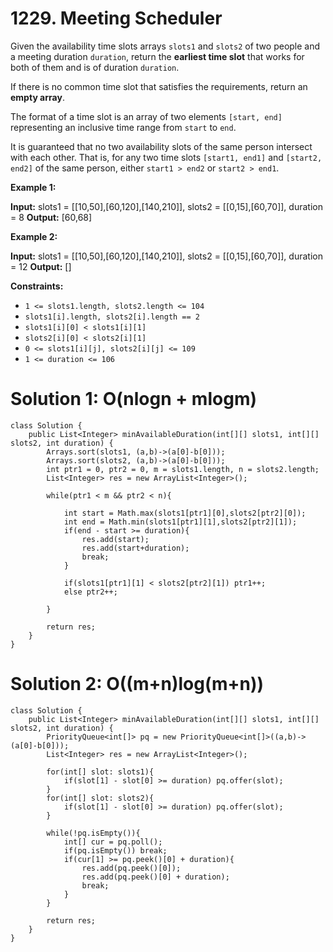 # 1229. Meeting Scheduler
Given the availability time slots arrays  `slots1`  and  `slots2`  of two people and a meeting duration  `duration`, return the  **earliest time slot**  that works for both of them and is of duration  `duration`.

If there is no common time slot that satisfies the requirements, return an  **empty array**.

The format of a time slot is an array of two elements  `[start, end]`  representing an inclusive time range from  `start`  to  `end`.

It is guaranteed that no two availability slots of the same person intersect with each other. That is, for any two time slots  `[start1, end1]`  and  `[start2, end2]`  of the same person, either  `start1 > end2`  or  `start2 > end1`.

**Example 1:**

**Input:** slots1 = [[10,50],[60,120],[140,210]], slots2 = [[0,15],[60,70]], duration = 8
**Output:** [60,68]

**Example 2:**

**Input:** slots1 = [[10,50],[60,120],[140,210]], slots2 = [[0,15],[60,70]], duration = 12
**Output:** []

**Constraints:**

-   `1 <= slots1.length, slots2.length <= 104`
-   `slots1[i].length, slots2[i].length == 2`
-   `slots1[i][0] < slots1[i][1]`
-   `slots2[i][0] < slots2[i][1]`
-   `0 <= slots1[i][j], slots2[i][j] <= 109`
-   `1 <= duration <= 106`

# Solution 1: O(nlogn + mlogm)
```
class Solution {
    public List<Integer> minAvailableDuration(int[][] slots1, int[][] slots2, int duration) {
        Arrays.sort(slots1, (a,b)->(a[0]-b[0]));
        Arrays.sort(slots2, (a,b)->(a[0]-b[0]));
        int ptr1 = 0, ptr2 = 0, m = slots1.length, n = slots2.length;
        List<Integer> res = new ArrayList<Integer>();
        
        while(ptr1 < m && ptr2 < n){
            
            int start = Math.max(slots1[ptr1][0],slots2[ptr2][0]);
            int end = Math.min(slots1[ptr1][1],slots2[ptr2][1]);
            if(end - start >= duration){
                res.add(start);
                res.add(start+duration);
                break;
            }

            if(slots1[ptr1][1] < slots2[ptr2][1]) ptr1++;
            else ptr2++;

        }
        
        return res;
    }
}
```

# Solution 2: O((m+n)log(m+n))
```
class Solution {
    public List<Integer> minAvailableDuration(int[][] slots1, int[][] slots2, int duration) {
        PriorityQueue<int[]> pq = new PriorityQueue<int[]>((a,b)->(a[0]-b[0]));
        List<Integer> res = new ArrayList<Integer>();
        
        for(int[] slot: slots1){
            if(slot[1] - slot[0] >= duration) pq.offer(slot);
        }
        for(int[] slot: slots2){
            if(slot[1] - slot[0] >= duration) pq.offer(slot);
        }
        
        while(!pq.isEmpty()){
            int[] cur = pq.poll();
            if(pq.isEmpty()) break;
            if(cur[1] >= pq.peek()[0] + duration){
                res.add(pq.peek()[0]);
                res.add(pq.peek()[0] + duration);
                break;
            }
        }
        
        return res;
    }
}
```